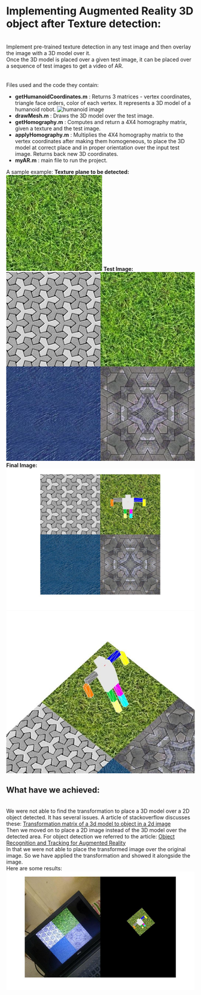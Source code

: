 Implementing Augmented Reality 3D object after Texture detection:
=================================================================

\
 Implement pre-trained texture detection in any test image and then
overlay the image with a 3D model over it. \
 Once the 3D model is placed over a given test image, it can be placed
over a sequence of test images to get a video of AR. \
 \
 \
 Files used and the code they contain:

-   **getHumanoidCoordinates.m​** : Returns 3 matrices - vertex
    coordinates, triangle face orders, color of each vertex. It
    represents a 3D model of a humanoid robot. ![humanoid
    image](humanoid.png)
-   **drawMesh.m​** : Draws the 3D model over the test image.
-   **getHomography.m**​ : Computes and return a 4X4 homography matrix,
    given a texture and the test image.
-   **applyHomography.m​** : Multiplies the 4X4 homography matrix to the
    vertex coordinates after making them homogeneous, to place the 3D
    model at correct place and in proper orientation over the input test
    image. Returns back new 3D coordinates.
-   **myAR.m** : main file to run the project.



 A sample example: 
 **Texture plane to be detected:** 
 ![](doc/ex1.png) 
 **Test Image:** 
 ![](doc/ex2.png) 
 **Final Image:** 
 ![](doc/ex3.png) 
 ![](doc/ex4.png) 

What have we achieved:
----------------------

\
 We were not able to find the transformation to place a 3D model over a
2D object detected. It has several issues. A article of stackoverflow
discusses these: [Transformation matrix of a 3d model to object in a 2d
image](https://stackoverflow.com/questions/42608708/how-to-get-the-transformation-matrix-of-a-3d-model-to-object-in-a-2d-image)
\
 Then we moved on to place a 2D image instead of the 3D model over the
detected area. For object detection we referred to the article: [Object
Recognition and Tracking for Augmented
Reality](https://in.mathworks.com/videos/object-recognition-and-tracking-for-augmented-reality-90546.html)
\
 In that we were not able to place the transformed image over the
original image. So we have applied the transformation and showed it
alongside the image. \
 Here are some results: \
 ![](doc/final_result.jpg)
